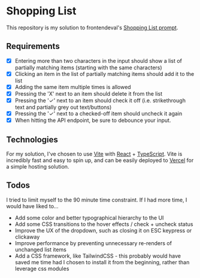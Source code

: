 # Shopping List
This repository is my solution to frontendeval's [Shopping List prompt](https://frontendeval.com/questions/shopping-list).

## Requirements
- [x] Entering more than two characters in the input should show a list of partially matching items (starting with the same characters)
- [x] Clicking an item in the list of partially matching items should add it to the list
- [x] Adding the same item multiple times is allowed
- [x] Pressing the 'X' next to an item should delete it from the list
- [x] Pressing the '✓' next to an item should check it off (i.e. strikethrough text and partially grey out text/buttons)
- [x] Pressing the '✓' next to a checked-off item should uncheck it again
- [x] When hitting the API endpoint, be sure to debounce your input.

## Technologies
For my solution, I've chosen to use [Vite](https://vitejs.dev/guide/) with [React](https://react.dev/) + [TypeScript](https://www.typescriptlang.org/docs/). Vite is incredibly fast and easy to spin up, and can be easily deployed to [Vercel](https://vercel.com/) for a simple hosting solution.

## Todos
I tried to limit myself to the 90 minute time constraint. If I had more time, I would have liked to...
- Add some color and better typographical hierarchy to the UI
- Add some CSS transitions to the hover effects / check + uncheck status
- Improve the UX of the dropdown, such as closing it on ESC keypress or clickaway
- Improve performance by preventing unnecessary re-renders of unchanged list items
- Add a CSS framework, like TailwindCSS - this probably would have saved me time had I chosen to install it from the beginning, rather than leverage css modules